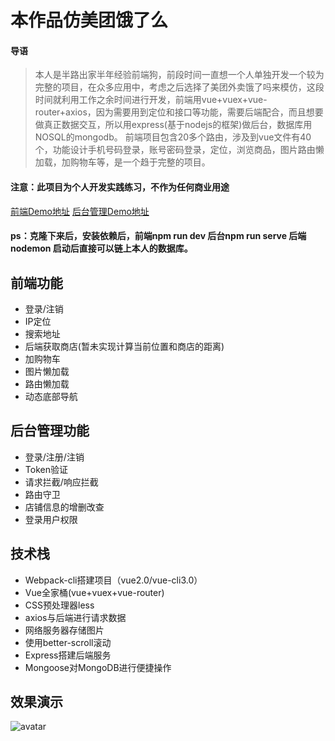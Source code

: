 # 本作品仿美团饿了么
#### 导语
>本人是半路出家半年经验前端狗，前段时间一直想一个人单独开发一个较为完整的项目，在众多应用中，考虑之后选择了美团外卖饿了吗来模仿，这段时间就利用工作之余时间进行开发，前端用vue+vuex+vue-router+axios，因为需要用到定位和接口等功能，需要后端配合，而且想要做真正数据交互，所以用express(基于nodejs的框架)做后台，数据库用NOSQL的mongodb。 前端项目包含20多个路由，涉及到vue文件有40个，功能设计手机号码登录，账号密码登录，定位，浏览商品，图片路由懒加载，加购物车等，是一个趋于完整的项目。

#### 注意：此项目为个人开发实践练习，不作为任何商业用途
[前端Demo地址](http://aoaoe.chenruisheng.info)
[后台管理Demo地址](http://www.chenruisheng.info/aoaoe/admin)
#### ps：克隆下来后，安装依赖后，前端npm run dev 后台npm run serve 后端 nodemon 启动后直接可以链上本人的数据库。
## 前端功能
* 登录/注销
* IP定位
* 搜索地址
* 后端获取商店(暂未实现计算当前位置和商店的距离)
* 加购物车
* 图片懒加载
* 路由懒加载
* 动态底部导航
## 后台管理功能
* 登录/注册/注销
* Token验证
* 请求拦截/响应拦截
* 路由守卫
* 店铺信息的增删改查
* 登录用户权限
## 技术栈
* Webpack-cli搭建项目（vue2.0/vue-cli3.0）
* Vue全家桶(vue+vuex+vue-router)
* CSS预处理器less
* axios与后端进行请求数据
* 网络服务器存储图片
* 使用better-scroll滚动
* Express搭建后端服务
* Mongoose对MongoDB进行便捷操作
## 效果演示
![avatar](http://wx1.sinaimg.cn/mw690/006JrQflly1g1wnd7lp7pg30a90hn4qp.gif)
